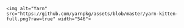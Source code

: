     <img alt="Yarn" src="https://github.com/yarnpkg/assets/blob/master/yarn-kitten-full.png?raw=true" width="546">
